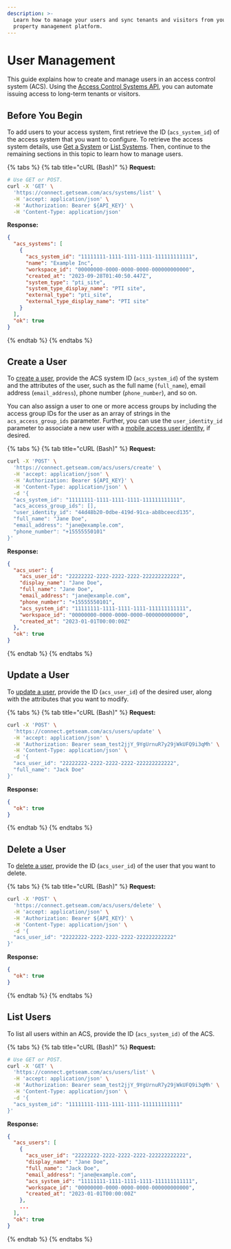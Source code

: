 ```yaml
---
description: >-
  Learn how to manage your users and sync tenants and visitors from your
  property management platform.
---
```


# User Management

This guide explains how to create and manage users in an access control system (ACS). Using the [Access Control Systems API](../../api-clients/access-control-systems/), you can automate issuing access to long-term tenants or visitors.

## Before You Begin

To add users to your access system, first retrieve the ID (`acs_system_id`) of the access system that you want to configure. To retrieve the access system details, use [Get a System](../../api-clients/access-control-systems/systems/get-system.md) or [List Systems](../../api-clients/access-control-systems/systems/list-systems.md). Then, continue to the remaining sections in this topic to learn how to manage users.

{% tabs %}
{% tab title="cURL (Bash)" %}
**Request:**

```bash
# Use GET or POST.
curl -X 'GET' \
  'https://connect.getseam.com/acs/systems/list' \
  -H 'accept: application/json' \
  -H 'Authorization: Bearer ${API_KEY}' \
  -H 'Content-Type: application/json'
```

**Response:**

```json
{
  "acs_systems": [
    {
      "acs_system_id": "11111111-1111-1111-1111-111111111111",
      "name": "Example Inc",
      "workspace_id": "00000000-0000-0000-0000-000000000000",
      "created_at": "2023-09-28T01:40:50.447Z",
      "system_type": "pti_site",
      "system_type_display_name": "PTI site",
      "external_type": "pti_site",
      "external_type_display_name": "PTI site"
    }
  ],
  "ok": true
}
```
{% endtab %}
{% endtabs %}

## Create a User

To [create a user](../../api-clients/access-control-systems/users/create-user.md), provide the ACS system ID (`acs_system_id`) of the system and the attributes of the user, such as the full name (`full_name`), email address (`email_address`), phone number (`phone_number`), and so on.

You can also assign a user to one or more access groups by including the access group IDs for the user as an array of strings in the `acs_access_group_ids` parameter. Further, you can use the `user_identity_id` parameter to associate a new user with a [mobile access user identity](../mobile-access-in-development/managing-mobile-app-user-accounts-with-user-identities.md#what-is-a-user-identity), if desired.

{% tabs %}
{% tab title="cURL (Bash)" %}
**Request:**

```bash
curl -X 'POST' \
  'https://connect.getseam.com/acs/users/create' \
  -H 'accept: application/json' \
  -H 'Authorization: Bearer ${API_KEY}' \
  -H 'Content-Type: application/json' \
  -d '{
  "acs_system_id": "11111111-1111-1111-1111-111111111111",
  "acs_access_group_ids": [],
  "user_identity_id": "44d48b20-0dbe-419d-91ca-ab8bceecd135",
  "full_name": "Jane Doe",
  "email_address": "jane@example.com",
  "phone_number": "+15555550101"
}'
```

**Response:**

```json
{
  "acs_user": {
    "acs_user_id": "22222222-2222-2222-2222-222222222222",
    "display_name": "Jane Doe",
    "full_name": "Jane Doe",
    "email_address": "jane@example.com",
    "phone_number": "+15555550101",
    "acs_system_id": "11111111-1111-1111-1111-111111111111",
    "workspace_id": "00000000-0000-0000-0000-000000000000",
    "created_at": "2023-01-01T00:00:00Z"
  },
  "ok": true
}
```
{% endtab %}
{% endtabs %}

## Update a User

To [update a user](../../api-clients/access-control-systems/users/update-user.md), provide the ID (`acs_user_id`) of the desired user, along with the attributes that you want to modify.

{% tabs %}
{% tab title="cURL (Bash)" %}
**Request:**

```bash
curl -X 'POST' \
  'https://connect.getseam.com/acs/users/update' \
  -H 'accept: application/json' \
  -H 'Authorization: Bearer seam_test2jjY_9YgUrnuR7y29jWkUFQ9i3qMh' \
  -H 'Content-Type: application/json' \
  -d '{
  "acs_user_id": "22222222-2222-2222-2222-222222222222",
  "full_name": "Jack Doe"
}'
```

**Response:**

```json
{
  "ok": true
}
```
{% endtab %}
{% endtabs %}

## Delete a User

To [delete a user](../../api-clients/access-control-systems/users/delete-user.md), provide the ID (`acs_user_id`) of the user that you want to delete.

{% tabs %}
{% tab title="cURL (Bash)" %}
**Request:**

```bash
curl -X 'POST' \
  'https://connect.getseam.com/acs/users/delete' \
  -H 'accept: application/json' \
  -H 'Authorization: Bearer ${API_KEY}' \
  -H 'Content-Type: application/json' \
  -d '{
  "acs_user_id": "22222222-2222-2222-2222-222222222222"
}'
```

**Response:**

```json
{
  "ok": true
}
```
{% endtab %}
{% endtabs %}

## List Users

To list all users within an ACS, provide the ID (`acs_system_id)` of the ACS.

{% tabs %}
{% tab title="cURL (Bash)" %}
**Request:**

```bash
# Use GET or POST.
curl -X 'GET' \
  'https://connect.getseam.com/acs/users/list' \
  -H 'accept: application/json' \
  -H 'Authorization: Bearer seam_test2jjY_9YgUrnuR7y29jWkUFQ9i3qMh' \
  -H 'Content-Type: application/json' \
  -d '{
  "acs_system_id": "11111111-1111-1111-1111-111111111111"
}'
```

**Response:**

```json
{
  "acs_users": [
    {
      "acs_user_id": "22222222-2222-2222-2222-222222222222",
      "display_name": "Jane Doe",
      "full_name": "Jack Doe",
      "email_address": "jane@example.com",
      "acs_system_id": "11111111-1111-1111-1111-111111111111",
      "workspace_id": "00000000-0000-0000-0000-000000000000",
      "created_at": "2023-01-01T00:00:00Z"
    },
    ...
  ],
  "ok": true
}
```
{% endtab %}
{% endtabs %}
